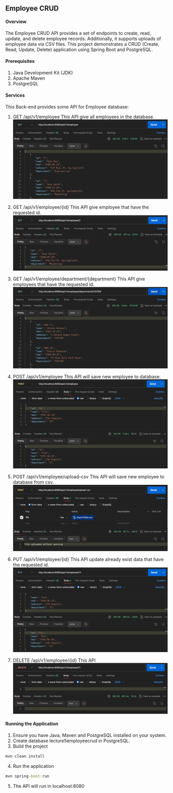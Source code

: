 ## Employee CRUD

#### Overview
The Employee CRUD API provides a set of endpoints to create, read, update, and delete employee records. Additionally, it supports  uploads of employee data via CSV files. This project demonstrates a CRUD (Create, Read, Update, Delete) application using Spring Boot and PostgreSQL.

#### Prerequisites
1. Java Development Kit (JDK)
2. Apache Maven
3. PostgreSQL

#### Services
This Back-end provides some API for Employee database:
1. GET /api/v1/employee
This API give all employees in the database.
![alt text](image.png)

2. GET /api/v1/employee/{id}
This API give employee that have the requested id.
![alt text](image-1.png)

3. GET /api/v1/employee/department/{department}
This API give employees that have the requested id.
![alt text](image-4.png)

4. POST /api/v1/employee
This API will save new employee to database.
![alt text](image-3.png)

5. POST /api/v1/employee/upload-csv
This API will save new employee to database from csv.
![alt text](image-5.png)

6. PUT /api/v1/employee/{id}
This API update already exist data that have the requested id.
![alt text](image-6.png)

4. DELETE /api/v1/employee/{id}
This API
![alt text](image-7.png)

#### Running the Application
1. Ensure you have Java, Maven and PostgreSQL installed on your system.
2. Create database lecture5employeecrud in PostgreSQL.
3. Build the project
```cmd
mvn clean install
```
4. Run the application
```cmd
mvn spring-boot:run
```
5. The API will run in localhost:8080